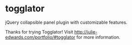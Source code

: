 togglator
=========

jQuery collapsible panel plugin with customizable features.

Thanks for trying Togglator!  Visit http://julie-edwards.com/portfolio/#togglator for more information.
